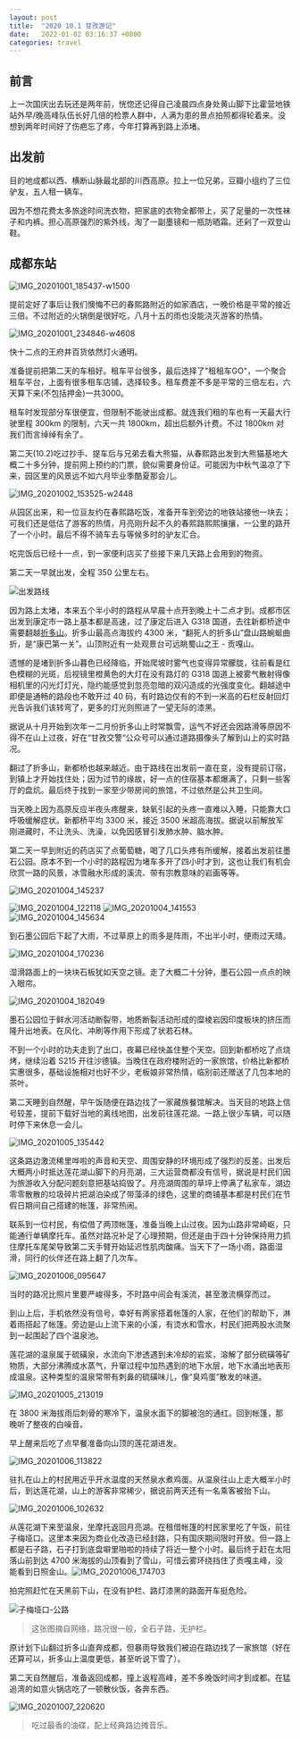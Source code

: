 ```yaml
---
layout: post
title:  "2020 10.1 甘孜游记"
date:   2022-01-02 03:16:37 +0800
categories: travel
---
```


## 前言

上一次国庆出去玩还是两年前，恍惚还记得自己凌晨四点身处黄山脚下比霍营地铁站外早/晚高峰队伍长好几倍的检票人群中，人满为患的景点拍照都得轮着来。没想到两年时间好了伤疤忘了疼，今年打算再到路上添堵。

## 出发前

目的地成都以西、横断山脉最北部的川西高原。拉上一位兄弟，豆瓣小组约了三位驴友，五人租一辆车。

因为不想花费太多旅途时间洗衣物，把家底的衣物全都带上，买了足量的一次性袜子和内裤。担心高原强烈的紫外线，淘了一副墨镜和一瓶防晒霜。还剁了一双登山鞋。

## 成都东站

![IMG_20201001_185437-w1500](http://mayflower-blog.oss-cn-beijing.aliyuncs.com/blog/img20201001185437.jpg?x-oss-process=image%2Fauto-orient%2C1%2Finterlace%2C1%2Fquality%2Cq_80)


提前定好了事后让我们懊悔不已的春熙路附近的如家酒店，一晚价格是平常的接近三倍。不过附近的火锅倒是很好吃，八月十五的雨也没能浇灭游客的热情。

![IMG_20201001_234846-w4608](http://mayflower-blog.oss-cn-beijing.aliyuncs.com/blog/img20201001234846.jpg?x-oss-process=image/auto-orient,1/interlace,1/quality,q_80)

快十二点的王府井百货依然灯火通明。

准备提前把第二天的车租好。租车平台很多，最后选择了"租租车GO"，一个聚合租车平台，上面有很多租车店铺，选择较多。租车费差不多是平常的三倍左右，六天算下来(不包括押金)一共3000。

租车时发现部分车很便宜，但限制不能驶出成都。就连我们租的车也有一天最大行驶里程 300km 的限制，六天一共 1800km，超出后额外计费。不过 1800km 对我们而言绰绰有余了。

第二天(10.2)吃过抄手、提车后与兄弟去看大熊猫，从春熙路出发到大熊猫基地大概二十多分钟，提前网上预约的门票，貌似需要身份证。可能因为中秋气温凉了下来，园区里的风景远不如六月毕业季酷夏那会儿。

![IMG_20201002_153525-w2448](http://mayflower-blog.oss-cn-beijing.aliyuncs.com/blog/img20201002153525.jpg?x-oss-process=image/auto-orient,1/interlace,1/quality,q_80)

从园区出来，和一位豆友约在春熙路吃饭，准备开车到旁边的地铁站接他一块去；可我们还是低估了游客的热情，月亮刚升起不久的春熙路熙熙攘攘，一公里的路开了一个小时。最后不得不骑车去与等候多时的驴友汇合。

吃完饭后已经十一点，到一家便利店买了些接下来几天路上会用到的物资。

第二天一早就出发，全程 350 公里左右。

![出发路线](http://mayflower-blog.oss-cn-beijing.aliyuncs.com/blog/chu-fa-lu-xian.jpg?x-oss-process=image/auto-orient,1/interlace,1/quality,q_80)

因为路上太堵，本来五个半小时的路程从早晨十点开到晚上十二点才到。成都市区出发到康定市一路上基本都是高速，过了康定后进入 G318 国道，去往新都桥途中需要翻越[折多山](https://baike.baidu.com/item/%E6%8A%98%E5%A4%9A%E5%B1%B1/6831391)。折多山最高点海拔约 4300 米，“翻死人的折多山”盘山路蜿蜒曲折，是“康巴第一关”。山顶附近有一处观景台可远眺蜀山之王 - 贡嘎山。

遗憾的是堵到折多山暮色已经降临，开始爬坡时雾气也变得异常朦胧，往前看是红色模糊的光斑，后视镜里橙黄色的大灯在没有路灯的 G318 国道上被雾气散射得像相机里的闪光灯灯光，隐约能感觉到忽亮忽暗的双闪造成的光强度变化。翻越途中即便是通畅的路段也不敢开过 40 码，有时路边仅有的不到一米高的石栏反射回灯光告诉我们该转弯了，更多的灯光则照进了一望无际的漆黑。

据说从十月开始到次年一二月份折多山上时常飘雪，运气不好还会因路滑等原因不得不在山上过夜，好在“甘孜交警“公众号可以通过道路摄像头了解到山上的实时路况。

翻过了折多山，新都桥也越来越近。由于路线在出发前一直在变，没有提前订宿，到镇上才开始找住处；因为过节的缘故，好一点的住宿基本都爆满了，只剩一些客厅的盘炕。最后终于找到一家至少带房间的旅馆，不过依然是公共卫生间。

当天晚上因为高原反应半夜头疼醒来，缺氧引起的头疼一直难以入睡，只能靠大口呼吸缓解症状。新都桥平均 3300 米，接近 3500 米超高海拔。据说以前解放军刚进藏时，不让洗头、洗澡，以免因感冒引发肺水肿、脑水肿。

第二天一早到附近的药店买了点葡萄糖，喝了几口头疼有所缓解，接着出发前往墨石公园。原本不到一个小时的路程因为堵车多开了四小时才到，这也让我们有机会欣赏一路的风景，冰雪融水形成的溪流、带有宗教意味的岩画等等。

![IMG_20201004_145237](http://mayflower-blog.oss-cn-beijing.aliyuncs.com/blog/img20201004145237.jpg?x-oss-process=image/auto-orient,1/interlace,1/quality,q_80)

![IMG_20201004_122118](http://mayflower-blog.oss-cn-beijing.aliyuncs.com/blog/img20201004122118.jpg?x-oss-process=image/auto-orient,1/interlace,1/quality,q_80)
![IMG_20201004_141553](http://mayflower-blog.oss-cn-beijing.aliyuncs.com/blog/img20201004141553.jpg?x-oss-process=image/auto-orient,1/interlace,1/quality,q_80)
![IMG_20201004_145634](http://mayflower-blog.oss-cn-beijing.aliyuncs.com/blog/img20201004145634.jpg?x-oss-process=image/auto-orient,1/interlace,1/quality,q_80)

到石墨公园后下起了大雨，不过草原上的雨多是阵雨，不出半小时，便雨过天晴。

![IMG_20201004_170236](http://mayflower-blog.oss-cn-beijing.aliyuncs.com/blog/img20201004170236.jpg?x-oss-process=image/auto-orient,1/interlace,1/quality,q_80)

湿滑路面上的一块块石板犹如天空之镜。走了大概二十分钟，墨石公园一点点的映入眼帘。

![IMG_20201004_182049](http://mayflower-blog.oss-cn-beijing.aliyuncs.com/blog/img20201004182049.jpg?x-oss-process=image/auto-orient,1/interlace,1/quality,q_80)

墨石公园位于鲜水河活动断裂带，地质断裂活动形成的糜棱岩因印度板块的挤压而隆升出地表。在风化、冲刷等作用下形成了状若石林。

不到一个小时的功夫走到了出口，夜幕已经快盖住整个天空。回到新都桥吃了点烧烤，继续沿着 S215 开往沙德镇。当晚住在政府楼附近的一家旅馆，价格比新都桥实惠很多，基础设施相对也好不少，老板娘非常热情，临别前还赠送了几包本地的茶叶。

第二天睡到自然醒，早午饭随便在路边找了一家藏族餐馆解决。当天目的地路上信号较差，提前下载好当地的离线地图，出发前往莲花湖。一路上很少车辆，可以随时停下来休息一会儿。

![IMG_20201005_135442](http://mayflower-blog.oss-cn-beijing.aliyuncs.com/blog/img20201005135442.jpg?x-oss-process=image/auto-orient,1/interlace,1/quality,q_80)

这条路边激流稀里哗啦的声音和天空、周围安静的环境形成了强烈的反差。出发后大概两小时抵达莲花湖山脚下的月亮湖，三大运营商都没有信号，据说是村民们因为旅游收入分配问题刻意把基站捣毁了。月亮湖周围的草坪上停满了私家车，湖边零零散散的垃圾碎片把湖泊染成了带藻泽的绿色，这里的商铺基本都是村民们在节假日期间自己搭建的帐篷，非常热闹。

联系到一位村民，有偿借了两顶帐篷，准备当晚上山过夜。因为山路非常崎岖，只能通行单辆摩托车。虽然对路况补足了心理预期，但还是由于四十分钟保持用力抓住摩托车尾架导致第二天手臂开始延迟性肌肉酸痛。当天下了一场小雨，路面湿滑，同行的伙伴还在路上翻了几次车。

![IMG_20201006_095647](http://mayflower-blog.oss-cn-beijing.aliyuncs.com/blog/img20201006095647.jpg?x-oss-process=image/auto-orient,1/interlace,1/quality,q_80)

当时的路况比照片里要严峻得多，不时路中间会有溪流，甚至激流横穿而过。

到山上后，手机依然没有信号，幸好有两家搭着帐篷的人家，在他们的帮助下，淋着雨搭起了帐篷。旁边是山上流下来的小溪，有烫水和雪水，村民们把两股水流聚到一起围起了四个温泉池。

莲花湖的温泉属于硫磺泉，水流向下渗透遇到未冷却的岩浆，溶解了部分硫磺等矿物质，大部分沸腾成水蒸气，升窜过程中加热遇到的地下水层，地下水涌出地表形成温泉。这种类型的温泉常带有刺鼻的硫磺味儿，像“臭鸡蛋”散发的味道。

![IMG_20201005_213019](http://mayflower-blog.oss-cn-beijing.aliyuncs.com/blog/img20201005213019.jpg?x-oss-process=image/auto-orient,1/interlace,1/quality,q_80)

在 3800 米海拔雨后刺骨的寒冷下，温泉水面下的脚被泡的通红。回到帐篷，那晚听了整夜的白噪音。


早上醒来后吃了点早餐准备向山顶的莲花湖进发。

![IMG_20201006_113822](http://mayflower-blog.oss-cn-beijing.aliyuncs.com/blog/img20201006113822.jpg?x-oss-process=image/auto-orient,1/interlace,1/quality,q_80)


驻扎在山上的村民用近乎开水温度的天然泉水煮鸡蛋。从温泉往山上走大概半小时后，到达莲花湖，山上的游客非常稀少，据说前两天还有一名乘客被抬下山。

![IMG_20201006_102632](http://mayflower-blog.oss-cn-beijing.aliyuncs.com/blog/img20201006102632.jpg?x-oss-process=image/auto-orient,1/interlace,1/quality,q_80)

从莲花湖下来至温泉，坐摩托返回月亮湖。在租借帐篷的村民家里吃了午饭，前往子梅垭口。这里本来因为商业化改造已经封路，只有国庆期间限时开放。但一路上都是石子路，石子打到底盘噼里啪啦的持续了将近一整个小时。最后终于赶在太阳落山前到达 4700 米海拔的山顶看到了雪山，可惜云雾环绕挡住了贡嘎主峰，没能看到日照金山。![IMG_20201006_174703](http://mayflower-blog.oss-cn-beijing.aliyuncs.com/blog/img20201006174703.jpg?x-oss-process=image/auto-orient,1/interlace,1/quality,q_80)

拍完照赶忙在天黑前下山，在没有护栏、路灯漆黑的路面开车挺危险。

![子梅垭口-公路](http://mayflower-blog.oss-cn-beijing.aliyuncs.com/blog/zi-mei-ya-kougong-lu.jpeg?x-oss-process=image/auto-orient,1/interlace,1/quality,q_80)

> 这张图摘自网络，路况很一般，全石子路，无护栏。

原计划下山翻过折多山直奔成都，但暴雨导致我们被迫在路边找了一家旅馆（好在还算可以，折多山上温度更低，甚至听说下雪了）。

第二天自然醒后，准备返回成都，撞上返程高峰，差不多晚饭时间才到成都。在猛追湾的如意火锅店吃了一顿散伙饭，各奔东西。

![IMG_20201007_220620](http://mayflower-blog.oss-cn-beijing.aliyuncs.com/blog/img20201007220620.jpg?x-oss-process=image/auto-orient,1/interlace,1/quality,q_80)

> 吃过最香的油碟，配上经典路边摊音乐。